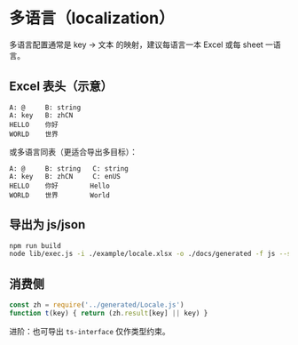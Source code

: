 # 多语言（localization）

多语言配置通常是 key -> 文本 的映射，建议每语言一本 Excel 或每 sheet 一语言。

## Excel 表头（示意）
```
A: @     B: string
A: key   B: zhCN
HELLO    你好
WORLD    世界
```

或多语言同表（更适合导出多目标）：
```
A: @     B: string   C: string
A: key   B: zhCN     C: enUS
HELLO    你好        Hello
WORLD    世界        World
```

## 导出为 js/json
```bash
npm run build
node lib/exec.js -i ./example/locale.xlsx -o ./docs/generated -f js --silent
```

## 消费侧
```js
const zh = require('../generated/Locale.js')
function t(key) { return (zh.result[key] || key) }
```

进阶：也可导出 `ts-interface` 仅作类型约束。
